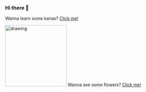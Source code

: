 ### Hi there 👋

Wanna learn some kanas? [Click me!](https://emmanuelvln.github.io/kanaaa/)

<a href="https://emmanuelvln.github.io/amf/"><img src="https://emmanuelvln.github.io/amf/photos/flower2.png" alt="drawing" width="200"/></a>
Wanna see some flowers? [Click me!](https://emmanuelvln.github.io/amf/)

<!--
**alwaysmoreflowers/alwaysmoreflowers** is a ✨ _special_ ✨ repository because its `README.md` (this file) appears on your GitHub profile.

Here are some ideas to get you started:

- 🔭 I’m currently working on ...
- 🌱 I’m currently learning ...
- 👯 I’m looking to collaborate on ...
- 🤔 I’m looking for help with ...
- 💬 Ask me about ...
- 📫 How to reach me: ...
- 😄 Pronouns: ...
- ⚡ Fun fact: ...
-->
